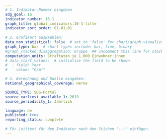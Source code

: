 ```yaml
---
# 1. Indikator-Nummer eingeben 
sdg_goal: 16
indicator_number: 16.1
graph_title: global_indicators.16-1-title
indicator_sort_order: 01-01-01
 
# 2. Grafikart auswaehlen: 
data_non_statistical: false  # set to 'false' for chart/graph visualization 
graph_type: bar  # chart types include: bar, line, binary 
#graph_stacked_disaggregation: Gruppe  ## uncomment this line for stacked bars. eplace 'Geschlecht' with the field of aggregation. 
computation_units: Straftaten je 1.000 Einwohner:innen
# data_start_values:  # initialize the field to be shown  
#  - field: Year
#    value: "€/m²"

# 3. Berechnung und Quelle eingeben: 
national_geographical_coverage: Herne

SOURCE_TYPE: SDG-Portal
source_earliest_available_1: 2019
source_periodicity_1: Jährlich

language: de   
published: true 
reporting_status: complete
 
# Für Leittext für den Indikator nach den Stichen '---' einfügen. 
---
```

<!--Die Stadt Herne ist durch die Ordnungs- und Polizeigesetze der Länder verpflichtet, unfreiwillig obdachlosen Menschen eine Unterbringung zu gewähren: die sogenannte ordnungsrechtliche Unterbringung. Der Indikator für Herne ist die Wohnungslosigkeit. Diese Angabe ist eine Stichtagszahl. Sie gibt nicht an, wie viele Menschen innerhalb eines Jahres eine Notunterkunft in Anspruch genommen haben, sondern lediglich, wie viele Menschen jeweils zum 31. Dezember in einer kommunalen Notunterkunft eingewiesen waren (Fallzahlen jeweils nach Stichtag 31. Dezember). <br>-->
